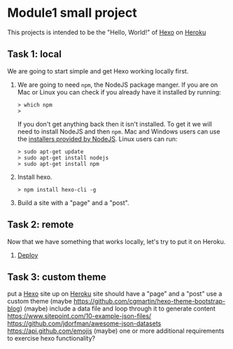 # Module1 small project #
This projects is intended to be the "Hello, World!" of [Hexo](https://hexo.io/)
on [Heroku](https://www.heroku.com/)

## Task 1: local ##
We are going to start simple and get Hexo working locally first.

1. We are going to need `npm`, the NodeJS package manger. If you are on Mac or
   Linux you can check if you already have it installed by running:

   ```
   > which npm
   >
   ```
   
   If you don't get anything back then it isn't installed. To get it we will
   need to install NodeJS and then `npm`. Mac and Windows users can use the
   [installers provided by NodeJS](https://nodejs.org/en/download/). Linux
   users can run:
   
   ```
   > sudo apt-get update
   > sudo apt-get install nodejs
   > sudo apt-get install npm
   ```
   
2. Install hexo.

   ```
   > npm install hexo-cli -g
   ```
   
3. Build a site with a "page" and a "post".

## Task 2: remote ##
Now that we have something that works locally, let's try to put it on Heroku.

1. [Deploy](https://hexo.io/docs/deployment.html#Heroku)

## Task 3: custom theme ##

put a [Hexo](https://hexo.io/) site up on [Heroku](https://www.heroku.com/)
site should have a "page" and a "post"
use a custom theme (maybe https://github.com/cgmartin/hexo-theme-bootstrap-blog)
(maybe) include a data file and loop through it to generate content
https://www.sitepoint.com/10-example-json-files/
https://github.com/jdorfman/awesome-json-datasets
https://api.github.com/emojis
(maybe) one or more additional requirements to exercise hexo functionality?
